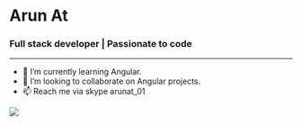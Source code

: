 # Arun At
### Full stack developer | Passionate to code

---
- 🌱 I’m currently learning Angular.
- 💞️ I’m looking to collaborate on Angular projects.
- 📫 Reach me via skype arunat_01

[<img src="https://github-readme-stats.vercel.app/api/top-langs?username=At-Arun"/>](https://github-readme-stats.vercel.app/api/top-langs/?username=At-Arun)
<!---
At-Arun/At-Arun is a ✨ special ✨ repository because its `README.md` (this file) appears on your GitHub profile.
You can click the Preview link to take a look at your changes.
--->
